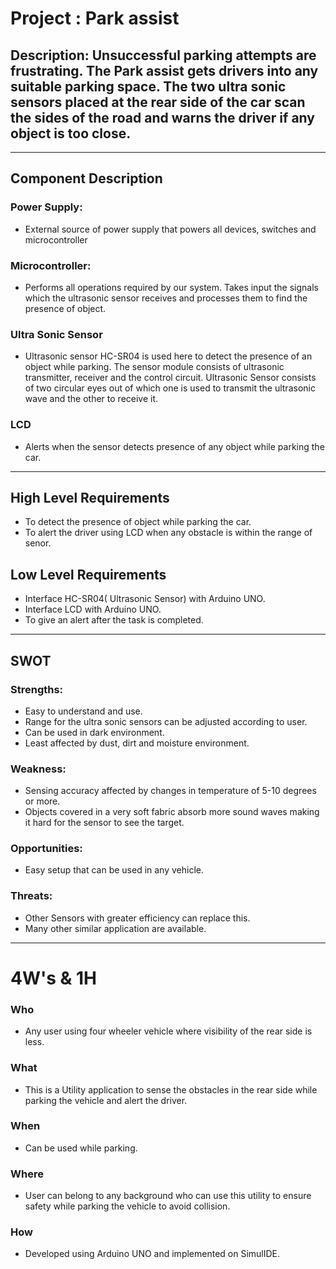 # Project : Park assist

## Description: Unsuccessful parking attempts are frustrating. The Park assist gets drivers into any suitable parking space. The two ultra sonic sensors placed at the rear side of the car scan the sides of the road and warns the driver if any object is too close. 

----------------------------------------------------------
## Component Description

### Power Supply:
- External source of power supply that powers all devices, switches and microcontroller

### Microcontroller:
- Performs all operations required by our system. Takes input the signals which the ultrasonic sensor receives and processes them to find the presence of object.

### Ultra Sonic Sensor
- Ultrasonic sensor HC-SR04 is used here to detect the presence of an object while parking. The sensor module consists of ultrasonic transmitter, receiver and the control circuit. Ultrasonic Sensor consists of two circular eyes out of which one is used to transmit the ultrasonic wave and the other to receive it.

###  LCD
- Alerts when the sensor detects presence of any object while parking the car.
-----------------------------------------------------------

## High Level Requirements
- To detect the presence of object while parking the car.
- To alert the driver using LCD when any obstacle is within the range of senor.

## Low Level Requirements
- Interface HC-SR04( Ultrasonic Sensor) with Arduino UNO.
- Interface LCD with Arduino UNO.
- To give an alert after the task is completed.
------------------------------------------------------------
## SWOT

### Strengths:                                                                        
- Easy to understand and use.
- Range for the ultra sonic sensors can be adjusted according to user.
- Can be used in dark environment.
- Least affected by dust, dirt and moisture environment.

### Weakness:
- Sensing accuracy affected by changes in temperature of 5-10 degrees or more.
- Objects covered in a very soft fabric absorb more sound waves making it hard for the sensor to see the target.

### Opportunities:
- Easy setup that can be used in any vehicle.

### Threats:
- Other Sensors with greater efficiency can replace this.
- Many other similar application are available.
-------------------------------------------------------------

# 4W's & 1H

### Who
- Any user using four wheeler vehicle where visibility of the rear side is less.

### What
- This is a Utility application to sense the obstacles in the rear side while parking the vehicle and alert the driver.

### When 
-  Can be used while parking.

### Where
- User can belong to any background who can use this utility to ensure safety while parking the vehicle to avoid collision.

### How
- Developed using Arduino UNO and implemented on SimulIDE.

